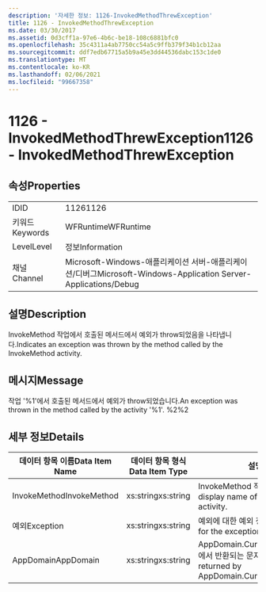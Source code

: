 ```yaml
---
description: '자세한 정보: 1126-InvokedMethodThrewException'
title: 1126 - InvokedMethodThrewException
ms.date: 03/30/2017
ms.assetid: 0d3cff1a-97e6-4b6c-be18-108c6881bfc0
ms.openlocfilehash: 35c4311a4ab7750cc54a5c9ffb379f34b1cb12aa
ms.sourcegitcommit: ddf7edb67715a5b9a45e3dd44536dabc153c1de0
ms.translationtype: MT
ms.contentlocale: ko-KR
ms.lasthandoff: 02/06/2021
ms.locfileid: "99667358"
---
```

# <a name="1126---invokedmethodthrewexception"></a><span data-ttu-id="a2365-103">1126 - InvokedMethodThrewException</span><span class="sxs-lookup"><span data-stu-id="a2365-103">1126 - InvokedMethodThrewException</span></span>

## <a name="properties"></a><span data-ttu-id="a2365-104">속성</span><span class="sxs-lookup"><span data-stu-id="a2365-104">Properties</span></span>  
  
|||  
|-|-|  
|<span data-ttu-id="a2365-105">ID</span><span class="sxs-lookup"><span data-stu-id="a2365-105">ID</span></span>|<span data-ttu-id="a2365-106">1126</span><span class="sxs-lookup"><span data-stu-id="a2365-106">1126</span></span>|  
|<span data-ttu-id="a2365-107">키워드</span><span class="sxs-lookup"><span data-stu-id="a2365-107">Keywords</span></span>|<span data-ttu-id="a2365-108">WFRuntime</span><span class="sxs-lookup"><span data-stu-id="a2365-108">WFRuntime</span></span>|  
|<span data-ttu-id="a2365-109">Level</span><span class="sxs-lookup"><span data-stu-id="a2365-109">Level</span></span>|<span data-ttu-id="a2365-110">정보</span><span class="sxs-lookup"><span data-stu-id="a2365-110">Information</span></span>|  
|<span data-ttu-id="a2365-111">채널</span><span class="sxs-lookup"><span data-stu-id="a2365-111">Channel</span></span>|<span data-ttu-id="a2365-112">Microsoft-Windows-애플리케이션 서버-애플리케이션/디버그</span><span class="sxs-lookup"><span data-stu-id="a2365-112">Microsoft-Windows-Application Server-Applications/Debug</span></span>|  
  
## <a name="description"></a><span data-ttu-id="a2365-113">설명</span><span class="sxs-lookup"><span data-stu-id="a2365-113">Description</span></span>  

 <span data-ttu-id="a2365-114">InvokeMethod 작업에서 호출된 메서드에서 예외가 throw되었음을 나타냅니다.</span><span class="sxs-lookup"><span data-stu-id="a2365-114">Indicates an exception was thrown by the method called by the InvokeMethod activity.</span></span>  
  
## <a name="message"></a><span data-ttu-id="a2365-115">메시지</span><span class="sxs-lookup"><span data-stu-id="a2365-115">Message</span></span>  

 <span data-ttu-id="a2365-116">작업 '%1'에서 호출된 메서드에서 예외가 throw되었습니다.</span><span class="sxs-lookup"><span data-stu-id="a2365-116">An exception was thrown in the method called by the activity '%1'.</span></span> <span data-ttu-id="a2365-117">%2</span><span class="sxs-lookup"><span data-stu-id="a2365-117">%2</span></span>  
  
## <a name="details"></a><span data-ttu-id="a2365-118">세부 정보</span><span class="sxs-lookup"><span data-stu-id="a2365-118">Details</span></span>  
  
|<span data-ttu-id="a2365-119">데이터 항목 이름</span><span class="sxs-lookup"><span data-stu-id="a2365-119">Data Item Name</span></span>|<span data-ttu-id="a2365-120">데이터 항목 형식</span><span class="sxs-lookup"><span data-stu-id="a2365-120">Data Item Type</span></span>|<span data-ttu-id="a2365-121">설명</span><span class="sxs-lookup"><span data-stu-id="a2365-121">Description</span></span>|  
|--------------------|--------------------|-----------------|  
|<span data-ttu-id="a2365-122">InvokeMethod</span><span class="sxs-lookup"><span data-stu-id="a2365-122">InvokeMethod</span></span>|<span data-ttu-id="a2365-123">xs:string</span><span class="sxs-lookup"><span data-stu-id="a2365-123">xs:string</span></span>|<span data-ttu-id="a2365-124">InvokeMethod 작업의 표시 이름입니다.</span><span class="sxs-lookup"><span data-stu-id="a2365-124">The display name of the InvokeMethod activity.</span></span>|  
|<span data-ttu-id="a2365-125">예외</span><span class="sxs-lookup"><span data-stu-id="a2365-125">Exception</span></span>|<span data-ttu-id="a2365-126">xs:string</span><span class="sxs-lookup"><span data-stu-id="a2365-126">xs:string</span></span>|<span data-ttu-id="a2365-127">예외에 대한 예외 정보</span><span class="sxs-lookup"><span data-stu-id="a2365-127">The exception details for the exception</span></span>|  
|<span data-ttu-id="a2365-128">AppDomain</span><span class="sxs-lookup"><span data-stu-id="a2365-128">AppDomain</span></span>|<span data-ttu-id="a2365-129">xs:string</span><span class="sxs-lookup"><span data-stu-id="a2365-129">xs:string</span></span>|<span data-ttu-id="a2365-130">AppDomain.CurrentDomain.FriendlyName에서 반환되는 문자열입니다.</span><span class="sxs-lookup"><span data-stu-id="a2365-130">The string returned by AppDomain.CurrentDomain.FriendlyName.</span></span>|
